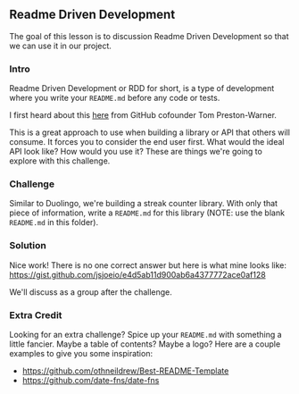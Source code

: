 ## Readme Driven Development

The goal of this lesson is to discussion Readme Driven Development so that we can use it in our project.

### Intro

Readme Driven Development or RDD for short, is a type of development where you write your `README.md` before any code or tests.

I first heard about this [here](https://tom.preston-werner.com/2010/08/23/readme-driven-development.html) from GitHub cofounder Tom Preston-Warner.

This is a great approach to use when building a library or API that others will consume. It forces you to consider the end user first. What would the ideal API look like? How would you use it? These are things we're going to explore with this challenge.

### Challenge

Similar to Duolingo, we're building a streak counter library. With only that piece of information, write a `README.md` for this library (NOTE: use the blank `README.md` in this folder).

### Solution

Nice work! There is no one correct answer but here is what mine looks like: https://gist.github.com/jsjoeio/e4d5ab11d900ab6a4377772ace0af128

We'll discuss as a group after the challenge.

### Extra Credit

Looking for an extra challenge? Spice up your `README.md` with something a little fancier. Maybe a table of contents? Maybe a logo? Here are a couple examples to give you some inspiration:

- https://github.com/othneildrew/Best-README-Template
- https://github.com/date-fns/date-fns
